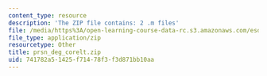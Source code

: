 ```yaml
---
content_type: resource
description: 'The ZIP file contains: 2 .m files'
file: /media/https%3A/open-learning-course-data-rc.s3.amazonaws.com/esd-342-advanced-system-architecture-spring-2006/741782a51425f71478f3f3d871bb10aa_prsn_deg_corelt.zip
file_type: application/zip
resourcetype: Other
title: prsn_deg_corelt.zip
uid: 741782a5-1425-f714-78f3-f3d871bb10aa
---
```

